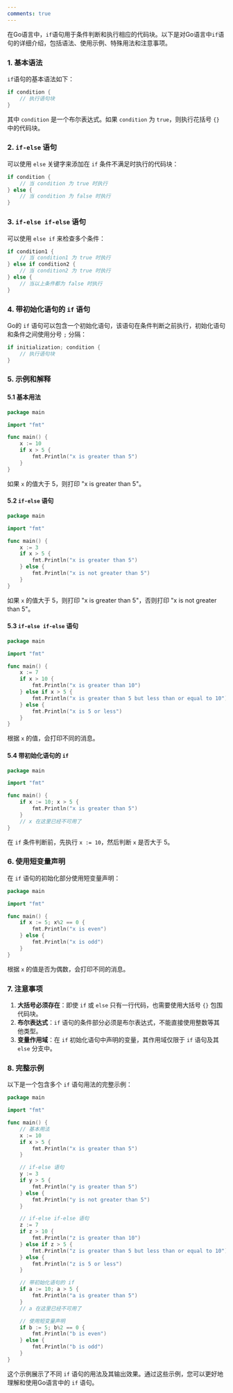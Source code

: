 ```yaml
---
comments: true
---
```


在Go语言中，`if`语句用于条件判断和执行相应的代码块。以下是对Go语言中`if`语句的详细介绍，包括语法、使用示例、特殊用法和注意事项。

### 1. 基本语法

`if`语句的基本语法如下：

```go
if condition {
    // 执行语句块
}
```

其中 `condition` 是一个布尔表达式。如果 `condition` 为 `true`，则执行花括号 `{}` 中的代码块。

### 2. `if-else` 语句

可以使用 `else` 关键字来添加在 `if` 条件不满足时执行的代码块：

```go
if condition {
    // 当 condition 为 true 时执行
} else {
    // 当 condition 为 false 时执行
}
```

### 3. `if-else if-else` 语句

可以使用 `else if` 来检查多个条件：

```go
if condition1 {
    // 当 condition1 为 true 时执行
} else if condition2 {
    // 当 condition2 为 true 时执行
} else {
    // 当以上条件都为 false 时执行
}
```

### 4. 带初始化语句的 `if` 语句

Go的 `if` 语句可以包含一个初始化语句，该语句在条件判断之前执行，初始化语句和条件之间使用分号 `;` 分隔：

```go
if initialization; condition {
    // 执行语句块
}
```

### 5. 示例和解释

#### 5.1 基本用法

```go
package main

import "fmt"

func main() {
    x := 10
    if x > 5 {
        fmt.Println("x is greater than 5")
    }
}
```
如果 `x` 的值大于 5，则打印 "x is greater than 5"。

#### 5.2 `if-else` 语句

```go
package main

import "fmt"

func main() {
    x := 3
    if x > 5 {
        fmt.Println("x is greater than 5")
    } else {
        fmt.Println("x is not greater than 5")
    }
}
```
如果 `x` 的值大于 5，则打印 "x is greater than 5"，否则打印 "x is not greater than 5"。

#### 5.3 `if-else if-else` 语句

```go
package main

import "fmt"

func main() {
    x := 7
    if x > 10 {
        fmt.Println("x is greater than 10")
    } else if x > 5 {
        fmt.Println("x is greater than 5 but less than or equal to 10")
    } else {
        fmt.Println("x is 5 or less")
    }
}
```
根据 `x` 的值，会打印不同的消息。

#### 5.4 带初始化语句的 `if`

```go
package main

import "fmt"

func main() {
    if x := 10; x > 5 {
        fmt.Println("x is greater than 5")
    }
    // x 在这里已经不可用了
}
```
在 `if` 条件判断前，先执行 `x := 10`，然后判断 `x` 是否大于 5。

### 6. 使用短变量声明

在 `if` 语句的初始化部分使用短变量声明：

```go
package main

import "fmt"

func main() {
    if x := 5; x%2 == 0 {
        fmt.Println("x is even")
    } else {
        fmt.Println("x is odd")
    }
}
```
根据 `x` 的值是否为偶数，会打印不同的消息。

### 7. 注意事项

1. **大括号必须存在**：即使 `if` 或 `else` 只有一行代码，也需要使用大括号 `{}` 包围代码块。
2. **布尔表达式**：`if` 语句的条件部分必须是布尔表达式，不能直接使用整数等其他类型。
3. **变量作用域**：在 `if` 初始化语句中声明的变量，其作用域仅限于 `if` 语句及其 `else` 分支中。

### 8. 完整示例

以下是一个包含多个 `if` 语句用法的完整示例：

```go
package main

import "fmt"

func main() {
    // 基本用法
    x := 10
    if x > 5 {
        fmt.Println("x is greater than 5")
    }

    // if-else 语句
    y := 3
    if y > 5 {
        fmt.Println("y is greater than 5")
    } else {
        fmt.Println("y is not greater than 5")
    }

    // if-else if-else 语句
    z := 7
    if z > 10 {
        fmt.Println("z is greater than 10")
    } else if z > 5 {
        fmt.Println("z is greater than 5 but less than or equal to 10")
    } else {
        fmt.Println("z is 5 or less")
    }

    // 带初始化语句的 if
    if a := 10; a > 5 {
        fmt.Println("a is greater than 5")
    }
    // a 在这里已经不可用了

    // 使用短变量声明
    if b := 5; b%2 == 0 {
        fmt.Println("b is even")
    } else {
        fmt.Println("b is odd")
    }
}
```

这个示例展示了不同 `if` 语句的用法及其输出效果。通过这些示例，您可以更好地理解和使用Go语言中的 `if` 语句。